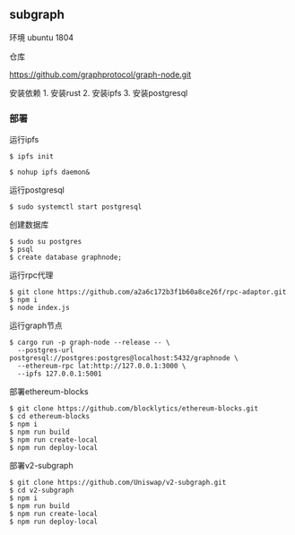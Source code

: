 ## subgraph

环境
ubuntu 1804

仓库

https://github.com/graphprotocol/graph-node.git

安装依赖
    1. 安装rust
    2. 安装ipfs
    3. 安装postgresql

### 部署

运行ipfs

```
$ ipfs init

$ nohup ipfs daemon&
```

运行postgresql

```
$ sudo systemctl start postgresql
```

创建数据库

```
$ sudo su postgres
$ psql
$ create database graphnode;
```

运行rpc代理

```
$ git clone https://github.com/a2a6c172b3f1b60a8ce26f/rpc-adaptor.git
$ npm i
$ node index.js
```

运行graph节点

```
$ cargo run -p graph-node --release -- \
  --postgres-url postgresql://postgres:postgres@localhost:5432/graphnode \
  --ethereum-rpc lat:http://127.0.0.1:3000 \
  --ipfs 127.0.0.1:5001
```


部署ethereum-blocks

```
$ git clone https://github.com/blocklytics/ethereum-blocks.git
$ cd ethereum-blocks
$ npm i
$ npm run build
$ npm run create-local
$ npm run deploy-local
```

部署v2-subgraph

```
$ git clone https://github.com/Uniswap/v2-subgraph.git
$ cd v2-subgraph
$ npm i
$ npm run build
$ npm run create-local
$ npm run deploy-local
```

